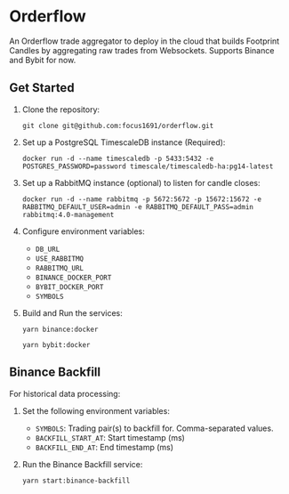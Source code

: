# Orderflow

An Orderflow trade aggregator to deploy in the cloud that builds Footprint Candles by aggregating raw trades from Websockets. Supports Binance and Bybit for now.

## Get Started

1. Clone the repository:
   ```
   git clone git@github.com:focus1691/orderflow.git
   ```

2. Set up a PostgreSQL TimescaleDB instance (Required):
   ```
   docker run -d --name timescaledb -p 5433:5432 -e POSTGRES_PASSWORD=password timescale/timescaledb-ha:pg14-latest
   ```

3. Set up a RabbitMQ instance (optional) to listen for candle closes:
   ```
   docker run -d --name rabbitmq -p 5672:5672 -p 15672:15672 -e RABBITMQ_DEFAULT_USER=admin -e RABBITMQ_DEFAULT_PASS=admin rabbitmq:4.0-management
   ```

4. Configure environment variables:
   - `DB_URL`
   - `USE_RABBITMQ`
   - `RABBITMQ_URL`
   - `BINANCE_DOCKER_PORT`
   - `BYBIT_DOCKER_PORT`
   - `SYMBOLS`

5. Build and Run the services:
   ```
   yarn binance:docker
   ```
   ```
   yarn bybit:docker
   ```
   

## Binance Backfill

For historical data processing:

1. Set the following environment variables:
   - `SYMBOLS`: Trading pair(s) to backfill for. Comma-separated values.
   - `BACKFILL_START_AT`: Start timestamp (ms)
   - `BACKFILL_END_AT`: End timestamp (ms)

2. Run the Binance Backfill service:
   ```
   yarn start:binance-backfill
   ```
